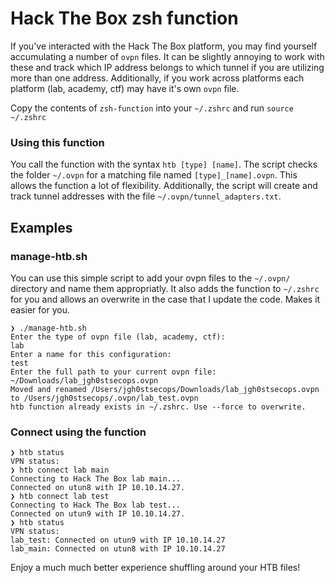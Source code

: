 # Hack The Box zsh function
If you've interacted with the Hack The Box platform, you may find yourself accumulating a number of `ovpn` files. It can be slightly annoying to work with these and track which IP address belongs to which tunnel if you are utilizing more than one address. Additionally, if you work across platforms each platform (lab, academy, ctf) may have it's own `ovpn` file.

Copy the contents of `zsh-function` into your `~/.zshrc` and run `source ~/.zshrc`

### Using this function
You call the function with the syntax `htb [type] [name]`. The script checks the folder `~/.ovpn` for a matching file named `[type]_[name].ovpn`. This allows the function a lot of flexibility. Additionally, the script will create and track tunnel addresses with the file `~/.ovpn/tunnel_adapters.txt`. 

## Examples

### manage-htb.sh
You can use this simple script to add your ovpn files to the `~/.ovpn/` directory and name them appropriatly. It also adds the function to `~/.zshrc` for you and allows an overwrite in the case that I update the code. Makes it easier for you.

```console
❯ ./manage-htb.sh
Enter the type of ovpn file (lab, academy, ctf):
lab
Enter a name for this configuration:
test
Enter the full path to your current ovpn file:
~/Downloads/lab_jgh0stsecops.ovpn
Moved and renamed /Users/jgh0stsecops/Downloads/lab_jgh0stsecops.ovpn to /Users/jgh0stsecops/.ovpn/lab_test.ovpn
htb function already exists in ~/.zshrc. Use --force to overwrite.
```

### Connect using the function
```console
❯ htb status
VPN status:
❯ htb connect lab main
Connecting to Hack The Box lab main...
Connected on utun8 with IP 10.10.14.27.
❯ htb connect lab test
Connecting to Hack The Box lab test...
Connected on utun9 with IP 10.10.14.27.
❯ htb status
VPN status:
lab_test: Connected on utun9 with IP 10.10.14.27
lab_main: Connected on utun8 with IP 10.10.14.27
```

Enjoy a much much better experience shuffling around your HTB files!
